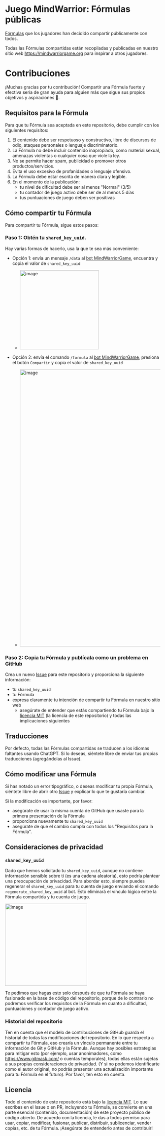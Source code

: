 # Juego MindWarrior: Fórmulas públicas

[Fórmulas](https://mindwarriorgame.org/faq.en.html#formula) que los jugadores han decidido compartir públicamente con todos.

Todas las Fórmulas compartidas están recopiladas y publicadas en nuestro sitio web https://mindwarriorgame.org para inspirar a otros jugadores.

# Contribuciones

¡Muchas gracias por tu contribución! Compartir una Fórmula fuerte y efectiva sería de gran ayuda para alguien más que sigue sus propios objetivos y aspiraciones 🙌.

## Requisitos para la Fórmula

Para que tu Fórmula sea aceptada en este repositorio, debe cumplir con los siguientes requisitos:

1. El contenido debe ser respetuoso y constructivo, libre de discursos de odio, ataques personales o lenguaje discriminatorio.
2. La Fórmula no debe incluir contenido inapropiado, como material sexual, amenazas violentas o cualquier cosa que viole la ley.
3. No se permite hacer spam, publicidad o promover otros productos/servicios.
4. Evita el uso excesivo de profanidades o lenguaje ofensivo.
5. La Fórmula debe estar escrita de manera clara y legible.
6. En el momento de la publicación:
    - tu nivel de dificultad debe ser al menos "Normal" (3/5)
    - tu contador de juego activo debe ser de al menos 5 días
    - tus puntuaciones de juego deben ser positivas

## Cómo compartir tu Fórmula

Para compartir tu Fórmula, sigue estos pasos:

### Paso 1: Obtén tu `shared_key_uuid`.

Hay varias formas de hacerlo, usa la que te sea más conveniente:

- Opción 1: envía un mensaje `/data` al [bot MindWarriorGame](https://t.me/MindWarriorGame_bot), encuentra y copia el valor de `shared_key_uuid`
    - <img width="256" alt="image" src="https://github.com/user-attachments/assets/c71ea75b-c339-41d0-b53d-34507af95f10">

- Opción 2: envía el comando `/formula` al [bot MindWarriorGame](https://t.me/MindWarriorGame_bot), presiona el botón `Compartir` y copia el valor de `shared_key_uuid`
    - <img width="897" alt="image" src="https://github.com/user-attachments/assets/db7e67bd-d038-4e11-8d3d-941464f95938">

### Paso 2: Copia tu Fórmula y publícala como un problema en GitHub

Crea un nuevo [Issue](https://github.com/mindwarriorgame/public-formulas/issues) para este repositorio y proporciona la siguiente información:

- tu `shared_key_uuid`
- tu Fórmula
- expresa claramente tu intención de compartir tu Fórmula en nuestro sitio web
    - asegúrate de entender que estás compartiendo tu Fórmula bajo la [licencia MIT](LICENSE) (la licencia de este repositorio) y todas las implicaciones siguientes

## Traducciones

Por defecto, todas las Fórmulas compartidas se traducen a los idiomas faltantes usando ChatGPT. Si lo deseas, siéntete libre de enviar tus propias traducciones (agregándolas al Issue).

## Cómo modificar una Fórmula

Si has notado un error tipográfico, o deseas modificar tu propia Fórmula, siéntete libre de abrir otro [Issue](https://github.com/mindwarriorgame/public-formulas/issues) y explicar lo que te gustaría cambiar.

Si la modificación es importante, por favor:
- asegúrate de usar la misma cuenta de GitHub que usaste para la primera presentación de la Fórmula
- proporciona nuevamente tu `shared_key_uuid`
- asegúrate de que el cambio cumpla con todos los "Requisitos para la Fórmula".

## Consideraciones de privacidad

### `shared_key_uuid`

Dado que hemos solicitado tu `shared_key_uuid`, aunque no contiene información sensible sobre ti (es una cadena aleatoria), esto podría plantear una preocupación de privacidad. Para abordar esto, siempre puedes regenerar el `shared_key_uuid` para tu cuenta de juego enviando el comando `regenerate_shared_key_uuid` al bot. Esto eliminará el vínculo lógico entre la Fórmula compartida y tu cuenta de juego.

<img width="266" alt="image" src="https://github.com/user-attachments/assets/29c4ed19-a967-47f4-8da3-513140e9933f">

Te pedimos que hagas esto solo después de que tu Fórmula se haya fusionado en la base de código del repositorio, porque de lo contrario no podremos verificar los requisitos de la Fórmula en cuanto a dificultad, puntuaciones y contador de juego activo.

### Historial del repositorio

Ten en cuenta que el modelo de contribuciones de GitHub guarda el historial de todas las modificaciones del repositorio. En lo que respecta a compartir tu Fórmula, eso crearía un vínculo permanente entre tu información de Git y GitHub y la Fórmula. Aunque hay posibles estrategias para mitigar esto (por ejemplo, usar anonimadores, como https://www.gitmask.com/ o cuentas temporales), todas ellas están sujetas a sus propias consideraciones de privacidad. (Y si no podemos identificarte como el autor original, no podrás presentar una actualización importante para tu Fórmula en el futuro). Por favor, ten esto en cuenta.

## Licencia

Todo el contenido de este repositorio está bajo la [licencia MIT](https://en.wikipedia.org/wiki/MIT_License). Lo que escribas en el Issue o en PR, incluyendo tu Fórmula, se convierte en una parte esencial (contenido, documentación) de este proyecto público de código abierto. De acuerdo con la licencia, le das a todos permiso para usar, copiar, modificar, fusionar, publicar, distribuir, sublicenciar, vender copias, etc. de tu Fórmula. ¡Asegúrate de entenderlo antes de contribuir!
